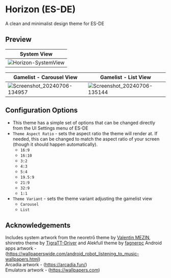# Horizon (ES-DE)
A clean and minimalist design theme for ES-DE

## **Preview**
| System View |
|----|
| ![Horizon-SystemView](https://github.com/RobZombie9043/horizon-es-de/assets/77545967/64ced68e-d510-4d10-aef2-94f53728fed7) |

| Gamelist - Carousel View | Gamelist - List View |
|----|----|
| ![Screenshot_20240706-134957](https://github.com/RobZombie9043/horizon-es-de/assets/77545967/d2d7f5d5-ff2b-4241-becc-09e61e13fc33) | ![Screenshot_20240706-135144](https://github.com/RobZombie9043/horizon-es-de/assets/77545967/f3f2749a-73cc-49e7-adab-d08867357967) |


## **Configuration Options**

- This theme has a simple set of options that can be changed directly from the UI Settings menu of ES-DE
- `Theme Aspect Ratio` - sets the aspect ratio the theme will render at. If needed, this can be changed to match the aspect ratio of your screen (though it should happen automatically).
   - `16:9`
   - `16:10`
   - `3:2`
   - `4:3`
   - `5:4`
   - `19.5:9`
   - `21:9`
   - `32:9`
   - `1:1`
- `Theme Variant` - sets the theme variant adjusting the gamelist view
   - `Carousel`
   - `List`  

## **Acknowledgements**

Includes system artwork from the neoretrō theme by [Valentin MEZIN](https://github.com/valsou), shinretro theme by [TigraTT-Driver](https://github.com/TigraTT-Driver) and Alekfull theme by [fagnerpc](https://github.com/fagnerpc)
Android apps artwork - (https://wallpaperswide.com/android_robot_listening_to_music-wallpapers.html)  
Arcadia artwork - (https://arcadia.fun/)  
Emulators artwork - (https://wallpapers.com)  
